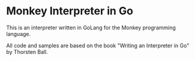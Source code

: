 # Monkey Interpreter in Go
This is an interpreter written in GoLang for the Monkey programming language. 

All code and samples are based on the book "Writing an Interpreter in Go" by Thorsten Ball.  